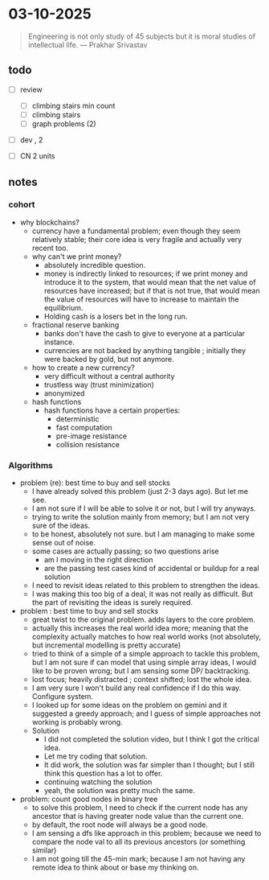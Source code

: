 # 03-10-2025

> Engineering is not only study of 45 subjects but it is moral studies of intellectual life. — Prakhar Srivastav

## todo 
- [ ] review 
	- [ ] climbing stairs min count 
	- [ ] climbing stairs
	- [ ] graph problems (2)
- [ ] dev , 2
- [ ] CN 2 units 


## notes
### cohort
- why blockchains?
	- currency have a fundamental problem; even though they seem relatively stable; their core idea is very fragile and actually very recent too. 
	- why can't we print money? 
		- absolutely incredible question. 
		- money is indirectly linked to resources; if we print money and introduce it to the system, that would mean that the net value of resources have increased; but if that is not true, that would mean the value of resources will have to increase to maintain the equilibrium. 
		- Holding cash is a losers bet in the long run. 
	- fractional reserve banking
		- banks don't have the cash to give to everyone at a particular instance. 
		- currencies are not backed by anything tangible ; initially they were backed by gold, but not anymore. 
	- how to create a new currency? 
		- very difficult without a central authority 
		- trustless way (trust minimization) 
		- anonymized 
	- hash functions
		- hash functions have a certain properties:
			- deterministic
			- fast computation
			- pre-image resistance 
			- collision resistance 

### Algorithms 
- problem (re): best time to buy and sell stocks 
	- I have already solved this problem (just 2-3 days ago). But let me see. 
	- I am not sure if I will be able to solve it or not, but I will try anyways. 
	- trying to write the solution mainly from memory; but I am not very sure of the ideas. 
	- to be honest, absolutely not sure. but I am managing to make some sense out of noise. 
	- some cases are actually passing; so two questions arise
		- am I moving in the right direction
		- are the passing test cases kind of accidental or buildup for a real solution 
	- I need to revisit ideas related to this problem to strengthen the ideas. 
	- I was making this too big of a deal, it was not really as difficult. But the part of revisiting the ideas is surely required. 
- problem : best time to buy and sell stocks 
	- great twist to the original problem. adds layers to the core problem. 
	- actually this increases the real world idea more; meaning that the complexity actually matches to how real world works (not absolutely, but incremental modelling is pretty accurate)
	- tried to think of a simple of a simple approach to tackle this problem, but I am not sure if can model that using simple array ideas, I would like to be proven wrong; but I am sensing some DP/ backtracking. 
	- lost focus; heavily distracted ; context shifted; lost the whole idea. 
	- I am very sure I won't build any real confidence if I do this way. Configure system. 
	- I looked up for some ideas on the problem on gemini and it suggested a greedy approach; and I guess of simple approaches not working is probably wrong. 
	- Solution
		- I did not completed the solution video, but I think I got the critical idea. 
		- Let me try coding that solution. 
		- It did work, the solution was far simpler than I thought; but I still think this question has a lot to offer. 
		- continuing watching the solution 
		- yeah, the solution was pretty much the same. 
- problem: count good nodes in binary tree 
	- to solve this problem, I need to check if the current node has any ancestor that is having greater node value than the current one. 
	- by default, the root node will always be a good node. 
	- I am sensing a dfs like approach in this problem; because we need to compare the node val to all its previous ancestors (or something similar)
	- I am not going till the 45-min mark; because I am not having any remote idea to think about or base my thinking on. 
